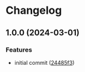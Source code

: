 # Changelog

## 1.0.0 (2024-03-01)


### Features

* initial commit ([24485f3](https://github.com/ACoolmanTelicent/rdf-libraries/commit/24485f3dd799664850813a7dfcc31d6043d8bf47))
